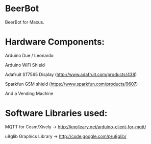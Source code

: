 BeerBot
=======

BeerBot for Maxus.

Hardware Components:
====================
Arduino Due / Leonardo

Arduino WiFi Shield

Adafruit ST7565 Display (http://www.adafruit.com/products/438)

Sparkfun GSM shield (https://www.sparkfun.com/products/9607)

And a Vending Machine

Software Libraries used:
=======================
MQTT for Cosm/Xively -> http://knolleary.net/arduino-client-for-mqtt/

u8glib Graphics Library -> http://code.google.com/p/u8glib/


